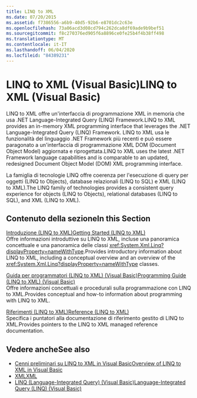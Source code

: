 ```yaml
---
title: LINQ to XML
ms.date: 07/20/2015
ms.assetid: f7386556-a6b9-40d5-92b6-e8701dc2c63e
ms.openlocfilehash: 73a06acd3d08cd794c262dca8df69ade9b9bef51
ms.sourcegitcommit: f8c270376ed905f6a8896ce0fe25b4f4b38ff498
ms.translationtype: MT
ms.contentlocale: it-IT
ms.lasthandoff: 06/04/2020
ms.locfileid: "84389231"
---
```

# <a name="linq-to-xml-visual-basic"></a><span data-ttu-id="4ec3a-102">LINQ to XML (Visual Basic)</span><span class="sxs-lookup"><span data-stu-id="4ec3a-102">LINQ to XML (Visual Basic)</span></span>
<span data-ttu-id="4ec3a-103">LINQ to XML offre un'interfaccia di programmazione XML in memoria che usa .NET Language-Integrated Query (LINQ) Framework.</span><span class="sxs-lookup"><span data-stu-id="4ec3a-103">LINQ to XML provides an in-memory XML programming interface that leverages the .NET Language-Integrated Query (LINQ) Framework.</span></span> <span data-ttu-id="4ec3a-104">LINQ to XML usa le funzionalità del linguaggio .NET Framework più recenti e può essere paragonato a un'interfaccia di programmazione XML DOM (Document Object Model) aggiornata e riprogettata.</span><span class="sxs-lookup"><span data-stu-id="4ec3a-104">LINQ to XML uses the latest .NET Framework language capabilities and is comparable to an updated, redesigned Document Object Model (DOM) XML programming interface.</span></span>  
  
 <span data-ttu-id="4ec3a-105">La famiglia di tecnologie LINQ offre coerenza per l'esecuzione di query per oggetti (LINQ to Objects), database relazionali (LINQ to SQL) e XML (LINQ to XML).</span><span class="sxs-lookup"><span data-stu-id="4ec3a-105">The LINQ family of technologies provides a consistent query experience for objects (LINQ to Objects), relational databases (LINQ to SQL), and XML (LINQ to XML).</span></span>  
  
## <a name="in-this-section"></a><span data-ttu-id="4ec3a-106">Contenuto della sezione</span><span class="sxs-lookup"><span data-stu-id="4ec3a-106">In this Section</span></span>  
 [<span data-ttu-id="4ec3a-107">Introduzione (LINQ to XML)</span><span class="sxs-lookup"><span data-stu-id="4ec3a-107">Getting Started (LINQ to XML)</span></span>](getting-started-linq-to-xml.md)  
 <span data-ttu-id="4ec3a-108">Offre informazioni introduttive su LINQ to XML, incluse una panoramica concettuale e una panoramica delle classi <xref:System.Xml.Linq?displayProperty=nameWithType>.</span><span class="sxs-lookup"><span data-stu-id="4ec3a-108">Provides introductory information about LINQ to XML, including a conceptual overview and an overview of the <xref:System.Xml.Linq?displayProperty=nameWithType> classes.</span></span>  
  
 [<span data-ttu-id="4ec3a-109">Guida per programmatori (LINQ to XML) (Visual Basic)</span><span class="sxs-lookup"><span data-stu-id="4ec3a-109">Programming Guide (LINQ to XML) (Visual Basic)</span></span>](programming-guide-linq-to-xml.md)  
 <span data-ttu-id="4ec3a-110">Offre informazioni concettuali e procedurali sulla programmazione con LINQ to XML.</span><span class="sxs-lookup"><span data-stu-id="4ec3a-110">Provides conceptual and how-to information about programming with LINQ to XML.</span></span>  
  
 [<span data-ttu-id="4ec3a-111">Riferimenti (LINQ to XML)</span><span class="sxs-lookup"><span data-stu-id="4ec3a-111">Reference (LINQ to XML)</span></span>](reference-linq-to-xml.md)  
 <span data-ttu-id="4ec3a-112">Specifica i puntatori alla documentazione di riferimento gestito di LINQ to XML.</span><span class="sxs-lookup"><span data-stu-id="4ec3a-112">Provides pointers to the LINQ to XML managed reference documentation.</span></span>  
  
## <a name="see-also"></a><span data-ttu-id="4ec3a-113">Vedere anche</span><span class="sxs-lookup"><span data-stu-id="4ec3a-113">See also</span></span>

- [<span data-ttu-id="4ec3a-114">Cenni preliminari su LINQ to XML in Visual Basic</span><span class="sxs-lookup"><span data-stu-id="4ec3a-114">Overview of LINQ to XML in Visual Basic</span></span>](../../language-features/xml/overview-of-linq-to-xml.md)
- [<span data-ttu-id="4ec3a-115">XML</span><span class="sxs-lookup"><span data-stu-id="4ec3a-115">XML</span></span>](../../language-features/xml/index.md)
- [<span data-ttu-id="4ec3a-116">LINQ (Language-Integrated Query) (Visual Basic)</span><span class="sxs-lookup"><span data-stu-id="4ec3a-116">Language-Integrated Query (LINQ) (Visual Basic)</span></span>](index.md)
